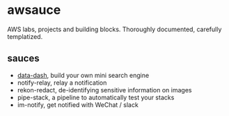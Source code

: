 # awsauce
AWS labs, projects and building blocks. Thoroughly documented, carefully templatized.

## sauces
- [data-dash](data-dash), build your own mini search engine
- notify-relay, relay a notification
- rekon-redact, de-identifying sensitive information on images
- pipe-stack, a pipeline to automatically test your stacks
- im-notify, get notified with WeChat / slack
